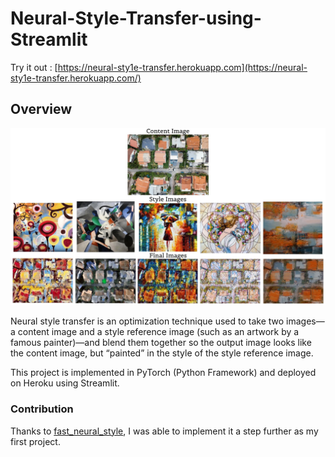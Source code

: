 # Neural-Style-Transfer-using-Streamlit

Try it out : [https://neural-sty1e-transfer.herokuapp.com](https://neural-sty1e-transfer.herokuapp.com/)

## Overview

![](images/neural-style.jpg)



Neural style transfer is an optimization technique used to take two images—a content image
and a style reference image (such as an artwork by a famous painter)—and blend them
together so the output image looks like the content image, but “painted” in the style of the
style reference image. 

This project is implemented in PyTorch (Python Framework) and deployed on Heroku using Streamlit.

### Contribution

Thanks to [fast_neural_style](https://github.com/pytorch/examples/tree/master/fast_neural_style), I was able to implement it a step further as my first project.
